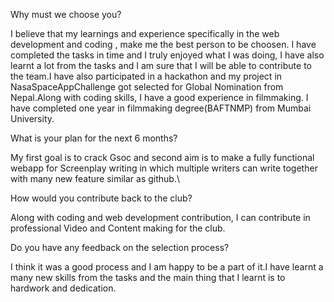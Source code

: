 Why must we choose you?

I believe that my learnings and experience specifically in the web development and coding , make me the best person to be choosen. I have completed the tasks in time and I truly enjoyed what I was doing, I have also learnt a lot from the tasks and I am sure that I will be able to contribute to the team.I have also participated in a hackathon and my project in NasaSpaceAppChallenge got selected for Global Nomination from Nepal.Along with coding skills, I have a good experience in filmmaking. I have completed one year in filmmaking degree(BAFTNMP) from Mumbai University. 




What is your plan for the next 6 months?

My first goal is to crack Gsoc and second aim is to make a fully functional webapp for Screenplay writing in which multiple writers can write together with many new feature similar as github.\




How would you contribute back to the club? 

Along with coding and web development contribution, I can contribute in professional Video and Content making for the club.




Do you have any feedback on the selection process?

I think it was a good process and I am happy to be a part of it.I have learnt a many new skills from the tasks and the main thing that I learnt is to hardwork and dedication.



